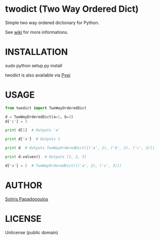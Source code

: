# twodict (Two Way Ordered Dict)
Simple two way ordered dictionary for Python.

See [wiki](https://github.com/MrS0m30n3/twodict/wiki) for more informations.

# INSTALLATION
sudo python setup.py install

twodict is also available via [Pypi](https://pypi.python.org/pypi/twodict)

# USAGE
```python
from twodict import TwoWayOrderedDict

d = TwoWayOrderedDict(a=1, b=2)
d['c'] = 3

print d[1]  # Outputs 'a'

print d['a']  # Outputs 1

print d  # Outputs TwoWayOrderedDict([('a', 1), ('b', 2), ('c', 3)])

print d.values()  # Outputs [1, 2, 3]

d['a'] = 2  # TwoWayOrderedDict([('a', 2), ('c', 3)])
```

# AUTHOR
[Sotiris Papadopoulos](https://twitter.com/MrS0m30n3)

# LICENSE
Unlicense (public domain)
